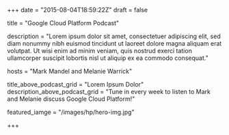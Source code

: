 +++
date = "2015-08-04T18:59:22Z"
draft = false

title = "Google Cloud Platform Podcast"

description = "Lorem ipsum dolor sit amet, consectetuer adipiscing elit, sed diam nonummy nibh euismod tincidunt ut laoreet dolore magna aliquam erat volutpat. Ut wisi enim ad minim veniam, quis nostrud exerci tation ullamcorper suscipit lobortis nisl ut aliquip ex ea commodo consequat."

hosts = "Mark Mandel and Melanie Warrick"

title_above_podcast_grid = "Lorem Ipsum Dolor"
description_above_podcast_grid = "Tune in every week to listen to Mark and Melanie discuss Google Cloud Platform!"

featured_iamge = "/images/hp/hero-img.jpg"


+++

